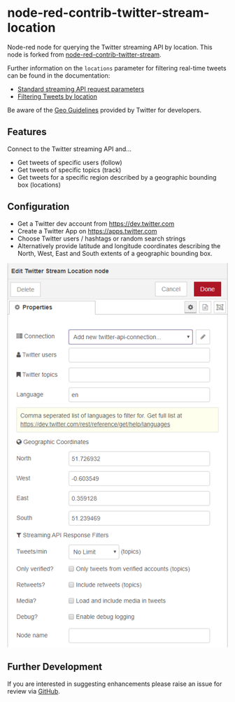 # node-red-contrib-twitter-stream-location
Node-red node for querying the Twitter streaming API by location. This node is forked from [node-red-contrib-twitter-stream](https://github.com/mailsvb/node-red-contrib-twitter-stream).

Further information on the `locations` parameter for filtering real-time tweets can be found in the documentation:
- [Standard streaming API request parameters](https://developer.twitter.com/en/docs/tweets/filter-realtime/guides/basic-stream-parameters)
- [Filtering Tweets by location](https://developer.twitter.com/en/docs/tutorials/filtering-tweets-by-location)

Be aware of the [Geo Guidelines](https://developer.twitter.com/en/developer-terms/geo-guidelines) provided by Twitter for developers.

## Features
Connect to the Twitter streaming API and...
- Get tweets of specific users (follow)
- Get tweets of specific topics (track)
- Get tweets for a specific region described by a geographic bounding box (locations)
 
## Configuration
- Get a Twitter dev account from https://dev.twitter.com
- Create a Twitter App on https://apps.twitter.com
- Choose Twitter users / hashtags or random search strings
- Alternatively provide latitude and longitude coordinates describing the North, West, East and South extents of a geographic bounding box.

![Node-Red Twitter Stream Location](images/node-red-contrib-twitter-stream-location.PNG)

## Further Development 
If you are interested in suggesting enhancements please raise an issue for review via [GitHub](https://github.com/virtualarchitectures/node-red-contrib-twitter-stream-location). 
